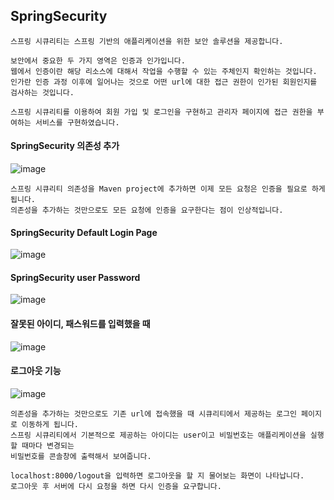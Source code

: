 ## SpringSecurity
```
스프링 시큐리티는 스프링 기반의 애플리케이션을 위한 보안 솔루션을 제공합니다.

보안에서 중요한 두 가지 영역은 인증과 인가입니다.
웹에서 인증이란 해당 리소스에 대해서 작업을 수행할 수 있는 주체인지 확인하는 것입니다.
인가란 인증 과정 이후에 일어나는 것으로 어떤 url에 대한 접근 권한이 인가된 회원인지를 검사하는 것입니다.

스프링 시큐리티를 이용하여 회원 가입 및 로그인을 구현하고 관리자 페이지에 접근 권한을 부여하는 서비스를 구현하였습니다.
```
#### SpringSecurity 의존성 추가
![image](https://github.com/mr-won/Shopping_Mall/assets/58906858/67e18822-3968-465a-b2fb-1649ad666a0a)
```
스프링 시큐리티 의존성을 Maven project에 추가하면 이제 모든 요청은 인증을 필요로 하게 됩니다.
의존성을 추가하는 것만으로도 모든 요청에 인증을 요구한다는 점이 인상적입니다.
```
#### SpringSecurity Default Login Page
![image](https://github.com/mr-won/Shopping_Mall/assets/58906858/f4d7f7d0-25b9-4c33-b1b8-25f97664601c)
#### SpringSecurity user Password
![image](https://github.com/mr-won/Shopping_Mall/assets/58906858/cacc6d08-54bf-498f-811a-5b78ba3f244c)
#### 잘못된 아이디, 패스워드를 입력했을 때
![image](https://github.com/mr-won/Shopping_Mall/assets/58906858/2820a136-c8f1-4ffd-80f0-e542d9a7a334)
#### 로그아웃 기능
![image](https://github.com/mr-won/Shopping_Mall/assets/58906858/60cd38c4-1a33-40fa-94a0-2c340876e384)
```
의존성을 추가하는 것만으로도 기존 url에 접속했을 때 시큐리티에서 제공하는 로그인 페이지로 이동하게 됩니다.
스프링 시큐리티에서 기본적으로 제공하는 아이디는 user이고 비밀번호는 애플리케이션을 실행할 때마다 변경되는
비밀번호를 콘솔창에 출력해서 보여줍니다.

localhost:8000/logout을 입력하면 로그아웃을 할 지 물어보는 화면이 나타납니다.
로그아웃 후 서버에 다시 요청을 하면 다시 인증을 요구합니다.
```



